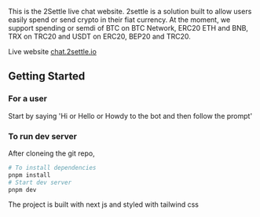 This is the 2Settle live chat website.
2settle is a solution built to allow users easily spend or send crypto in their fiat currency. At the moment, we support spending or semdi of BTC on BTC Network, ERC20 ETH and BNB, TRX on TRC20 and USDT on ERC20, BEP20 and TRC20.

Live website [chat.2settle.io](https://chat.2settle.io/)

## Getting Started

### For a user
Start by saying 'Hi or Hello or Howdy to the bot and then follow the prompt'

### To run dev server

After cloneing the git repo, 
```bash
# To install dependencies
pnpm install 
# Start dev server
pnpm dev
```

The project is built with next js and styled with tailwind css